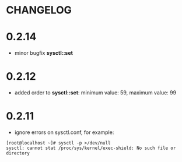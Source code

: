 # CHANGELOG

# 0.2.14

*  minor bugfix **sysctl::set**

# 0.2.12

*  added order to **sysctl::set**: minimum value: 59, maximum value: 99

# 0.2.11

* ignore errors on sysctl.conf, for example:

```
[root@localhost ~]# sysctl -p >/dev/null
sysctl: cannot stat /proc/sys/kernel/exec-shield: No such file or directory
```
